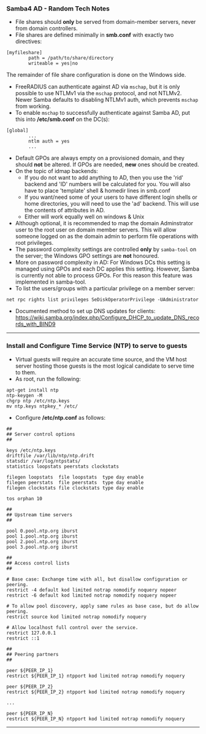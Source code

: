 ### Samba4 AD - Random Tech Notes
+ File shares should **only** be served from domain-member servers,
  never from domain controllers.
+ File shares are defined minimally in __smb.conf__ with exactly two
  directives:
```
[myfileshare]
        path = /path/to/share/directory
        writeable = yes|no
```
The remainder of file share configuration is done on the Windows side.
+ FreeRADIUS can authenticate against AD via `mschap`, but it is only
  possible to use NTLMv1 via the `mschap` protocol, and not NTLMv2.
  Newer Samba defaults to disabling NTLMv1 auth, which prevents `mschap`
  from working.
+ To enable `mschap` to successfully authenticate against Samba AD,
  put this into __/etc/smb.conf__ on the DC(s):
```
[global]
        ...
        ntlm auth = yes
        ...
```
+ Default GPOs are always empty on a provisioned domain, and they should
  **not** be altered. If GPOs are needed, **new** ones should be created.
+ On the topic of idmap backends:
  - If you do not want to add anything to AD, then you use the 'rid'
    backend and 'ID' numbers will be calculated for you. You will also have
    to place 'template' shell & homedir lines in smb.conf
  - If you want/need some of your users to have different login shells or
    home directories, you will need to use the 'ad' backend. This will use
    the contents of attributes in AD.
  - Either will work equally well on windows & Unix
+ Although optional, it is recommended to map the domain Adminstrator user
  to the root user on domain member servers. This will allow someone logged
  on as the domain admin to perform file operations with root privileges.
+ The password complexity settings are controlled **only** by `samba-tool`
  on the server; the Windows GPO settings are **not** honoured.
+ More on password complexity in AD:
  For Windows DCs this setting is managed using GPOs and each DC applies 
  this setting. However, Samba is currently not able to process GPOs. For 
  this reason this feature was implemented in samba-tool.
+ To list the users/groups with a particular privilege on a member server:
```
net rpc rights list privileges SeDiskOperatorPrivilege -UAdministrator
```
+ Documented method to set up DNS updates for clients:
https://wiki.samba.org/index.php/Configure_DHCP_to_update_DNS_records_with_BIND9

---
### Install and Configure Time Service (NTP) to serve to guests
+ Virtual guests will require an accurate time source, and the VM host server
  hosting those guests is the most logical candidate to serve time to them.
+ As root, run the following:
```
apt-get install ntp
ntp-keygen -M
chgrp ntp /etc/ntp.keys
mv ntp.keys ntpkey_* /etc/
```
+ Configure __/etc/ntp.conf__ as follows:
```
##
## Server control options
##

keys /etc/ntp.keys
driftfile /var/lib/ntp/ntp.drift
statsdir /var/log/ntpstats/
statistics loopstats peerstats clockstats

filegen loopstats  file loopstats  type day enable
filegen peerstats  file peerstats  type day enable
filegen clockstats file clockstats type day enable

tos orphan 10

##
## Upstream time servers
##

pool 0.pool.ntp.org iburst
pool 1.pool.ntp.org iburst
pool 2.pool.ntp.org iburst
pool 3.pool.ntp.org iburst

##
## Access control lists
##

# Base case: Exchange time with all, but disallow configuration or peering.
restrict -4 default kod limited notrap nomodify noquery nopeer
restrict -6 default kod limited notrap nomodify noquery nopeer

# To allow pool discovery, apply same rules as base case, but do allow peering.
restrict source kod limited notrap nomodify noquery

# Allow localhost full control over the service.
restrict 127.0.0.1
restrict ::1

##
## Peering partners
##

peer ${PEER_IP_1}
restrict ${PEER_IP_1} ntpport kod limited notrap nomodify noquery

peer ${PEER_IP_2}
restrict ${PEER_IP_2} ntpport kod limited notrap nomodify noquery

...

peer ${PEER_IP_N}
restrict ${PEER_IP_N} ntpport kod limited notrap nomodify noquery
```

---


